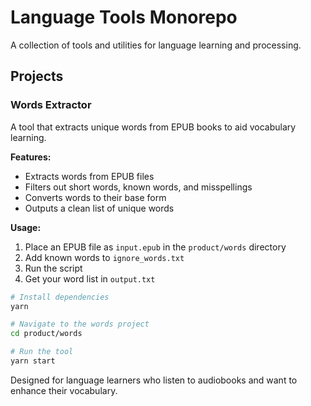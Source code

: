 # Language Tools Monorepo

A collection of tools and utilities for language learning and processing.

## Projects

### Words Extractor

A tool that extracts unique words from EPUB books to aid vocabulary learning.

**Features:**
- Extracts words from EPUB files
- Filters out short words, known words, and misspellings
- Converts words to their base form
- Outputs a clean list of unique words

**Usage:**
1. Place an EPUB file as `input.epub` in the `product/words` directory
2. Add known words to `ignore_words.txt`
3. Run the script
4. Get your word list in `output.txt`

```bash
# Install dependencies
yarn

# Navigate to the words project
cd product/words

# Run the tool
yarn start
```

Designed for language learners who listen to audiobooks and want to enhance their vocabulary.
